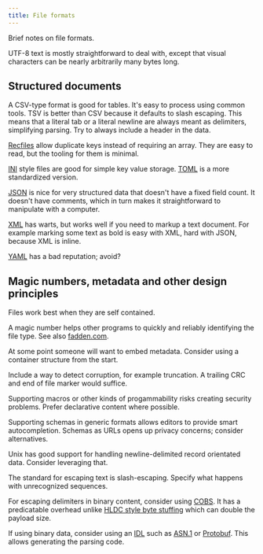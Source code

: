 ```yaml
---
title: File formats
---
```


Brief notes on file formats.

UTF-8 text is mostly straightforward to deal with, except that visual characters can be nearly arbitrarily many bytes long.

## Structured documents

A CSV-type format is good for tables. It's easy to process using common tools.
TSV is better than CSV because it defaults to slash escaping. This means that a literal tab or a literal newline are always meant as delimiters, simplifying parsing.
Try to always include a header in the data.

[Recfiles](https://en.wikipedia.org/wiki/Recfiles) allow duplicate keys instead of requiring an array. They are easy to read, but the tooling for them is minimal.

[INI](https://en.wikipedia.org/wiki/INI_file) style files are good for simple key value storage. [TOML](https://toml.io/en/) is a more standardized version.

[JSON](https://json.org/) is nice for very structured data that doesn't have a fixed field count. It doesn't have comments, which in turn makes it straightforward to manipulate with a computer.

[XML](https://en.wikipedia.org/wiki/XML) has warts, but works well if you need to markup a text document. For example marking some text as bold is easy with XML, hard with JSON, because XML is inline.

[YAML](https://yaml.org/) has a bad reputation; avoid?

## Magic numbers, metadata and other design principles

Files work best when they are self contained.

A magic number helps other programs to quickly and reliably identifying the file type.
See also [fadden.com](https://fadden.com/tech/file-formats.html).

At some point someone will want to embed metadata. Consider using a container structure from the start.

Include a way to detect corruption, for example truncation. A trailing CRC and end of file marker would suffice.

Supporting macros or other kinds of progammability risks creating security problems. Prefer declarative content where possible.

Supporting schemas in generic formats allows editors to provide smart autocompletion.
Schemas as URLs opens up privacy concerns; consider alternatives.

Unix has good support for handling newline-delimited record orientated data. Consider leveraging that.

The standard for escaping text is slash-escaping. Specify what happens with unrecognized sequences.

For escaping delimiters in binary content, consider using [COBS](https://en.wikipedia.org/wiki/Consistent_Overhead_Byte_Stuffing). It has a predicatable overhead unlike [HLDC style byte stuffing](https://en.wikipedia.org/wiki/High-Level_Data_Link_Control#Asynchronous_framing) which can double the payload size.

If using binary data, consider using an [IDL](https://en.wikipedia.org/wiki/Interface_description_language) such as [ASN.1](019749f9-3d9f-7fe8-8949-61e8c4870cb0.html) or [Protobuf](https://protobuf.dev/). This allows generating the parsing code.

